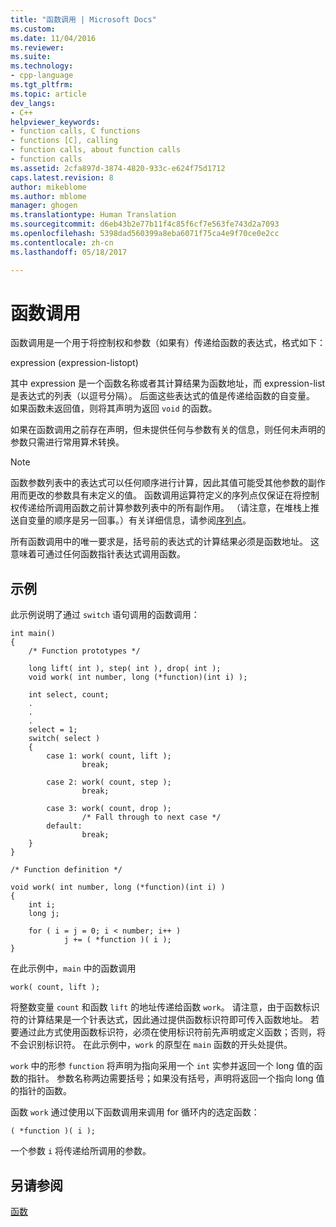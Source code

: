 ```yaml
---
title: "函数调用 | Microsoft Docs"
ms.custom: 
ms.date: 11/04/2016
ms.reviewer: 
ms.suite: 
ms.technology:
- cpp-language
ms.tgt_pltfrm: 
ms.topic: article
dev_langs:
- C++
helpviewer_keywords:
- function calls, C functions
- functions [C], calling
- function calls, about function calls
- function calls
ms.assetid: 2cfa897d-3874-4820-933c-e624f75d1712
caps.latest.revision: 8
author: mikeblome
ms.author: mblome
manager: ghogen
ms.translationtype: Human Translation
ms.sourcegitcommit: d6eb43b2e77b11f4c85f6cf7e563fe743d2a7093
ms.openlocfilehash: 5398dad560399a8eba6071f75ca4e9f70ce0e2cc
ms.contentlocale: zh-cn
ms.lasthandoff: 05/18/2017

---
```

# <a name="function-calls"></a>函数调用
函数调用是一个用于将控制权和参数（如果有）传递给函数的表达式，格式如下：  
  
 expression (expression-listopt)  
  
 其中 expression 是一个函数名称或者其计算结果为函数地址，而 expression-list 是表达式的列表（以逗号分隔）。 后面这些表达式的值是传递给函数的自变量。 如果函数未返回值，则将其声明为返回 `void` 的函数。  
  
 如果在函数调用之前存在声明，但未提供任何与参数有关的信息，则任何未声明的参数只需进行常用算术转换。  
  
> [!NOTE]
>  函数参数列表中的表达式可以任何顺序进行计算，因此其值可能受其他参数的副作用而更改的参数具有未定义的值。 函数调用运算符定义的序列点仅保证在将控制权传递给所调用函数之前计算参数列表中的所有副作用。 （请注意，在堆栈上推送自变量的顺序是另一回事。）有关详细信息，请参阅[序列点](../c-language/c-sequence-points.md)。  
  
 所有函数调用中的唯一要求是，括号前的表达式的计算结果必须是函数地址。 这意味着可通过任何函数指针表达式调用函数。  
  
## <a name="example"></a>示例  
 此示例说明了通过 `switch` 语句调用的函数调用：  
  
```  
int main()  
{  
    /* Function prototypes */  
  
    long lift( int ), step( int ), drop( int );  
    void work( int number, long (*function)(int i) );  
  
    int select, count;  
    .  
    .  
    .  
    select = 1;  
    switch( select )   
    {  
        case 1: work( count, lift );  
                break;  
  
        case 2: work( count, step );  
                break;  
  
        case 3: work( count, drop );  
                /* Fall through to next case */  
        default:  
                break;  
    }  
}  
  
/* Function definition */  
  
void work( int number, long (*function)(int i) )  
{  
    int i;  
    long j;  
  
    for ( i = j = 0; i < number; i++ )  
            j += ( *function )( i );  
}  
```  
  
 在此示例中，`main` 中的函数调用  
  
```  
work( count, lift );  
```  
  
 将整数变量 `count` 和函数 `lift` 的地址传递给函数 `work`。 请注意，由于函数标识符的计算结果是一个针表达式，因此通过提供函数标识符即可传入函数地址。 若要通过此方式使用函数标识符，必须在使用标识符前先声明或定义函数；否则，将不会识别标识符。 在此示例中，`work` 的原型在 `main` 函数的开头处提供。  
  
 `work` 中的形参 `function` 将声明为指向采用一个 `int` 实参并返回一个 long 值的函数的指针。 参数名称两边需要括号；如果没有括号，声明将返回一个指向 long 值的指针的函数。  
  
 函数 `work` 通过使用以下函数调用来调用 for 循环内的选定函数：  
  
```  
( *function )( i );  
```  
  
 一个参数 `i` 将传递给所调用的参数。  
  
## <a name="see-also"></a>另请参阅  
 [函数](../c-language/functions-c.md)
